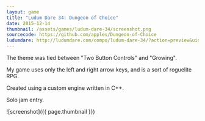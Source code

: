 ```yaml
---
layout: game
title: "Ludum Dare 34: Dungeon of Choice"
date: 2015-12-14
thumbnail: /assets/games/ludum-dare-34/screenshot.png
sourcecode: https://github.com/apples/Dungeon-of-Choice
ludumdare: http://ludumdare.com/compo/ludum-dare-34/?action=preview&uid=10296
---
```


The theme was tied between "Two Button Controls" and "Growing".

My game uses only the left and right arrow keys, and is a sort of roguelite RPG.

Created using a custom engine written in C++.

Solo jam entry.

![screenshot]({{ page.thumbnail }})
